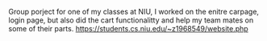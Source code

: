 Group porject for one of my classes at NIU, I worked on the enitre carpage, login page, but also did the cart functionalitty and help my team mates on some of their parts.
https://students.cs.niu.edu/~z1968549/website.php
